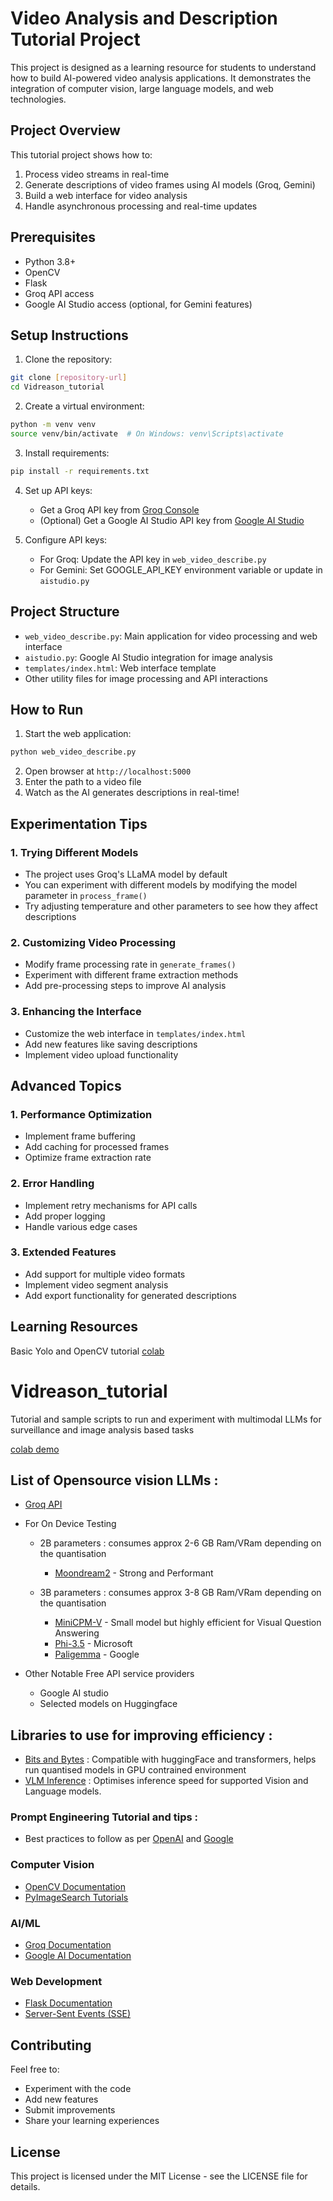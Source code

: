 # Video Analysis and Description Tutorial Project

This project is designed as a learning resource for students to understand how to build AI-powered video analysis applications. It demonstrates the integration of computer vision, large language models, and web technologies.

## Project Overview

This tutorial project shows how to:
1. Process video streams in real-time
2. Generate descriptions of video frames using AI models (Groq, Gemini)
3. Build a web interface for video analysis
4. Handle asynchronous processing and real-time updates

## Prerequisites

- Python 3.8+
- OpenCV
- Flask
- Groq API access
- Google AI Studio access (optional, for Gemini features)

## Setup Instructions

1. Clone the repository:
```bash
git clone [repository-url]
cd Vidreason_tutorial
```

2. Create a virtual environment:
```bash
python -m venv venv
source venv/bin/activate  # On Windows: venv\Scripts\activate
```

3. Install requirements:
```bash
pip install -r requirements.txt
```

4. Set up API keys:
   - Get a Groq API key from [Groq Console](https://console.groq.com)
   - (Optional) Get a Google AI Studio API key from [Google AI Studio](https://makersuite.google.com/)

5. Configure API keys:
   - For Groq: Update the API key in `web_video_describe.py`
   - For Gemini: Set GOOGLE_API_KEY environment variable or update in `aistudio.py`

## Project Structure

- `web_video_describe.py`: Main application for video processing and web interface
- `aistudio.py`: Google AI Studio integration for image analysis
- `templates/index.html`: Web interface template
- Other utility files for image processing and API interactions

## How to Run

1. Start the web application:
```bash
python web_video_describe.py
```

2. Open browser at `http://localhost:5000`
3. Enter the path to a video file
4. Watch as the AI generates descriptions in real-time!

## Experimentation Tips

### 1. Trying Different Models
- The project uses Groq's LLaMA model by default
- You can experiment with different models by modifying the model parameter in `process_frame()`
- Try adjusting temperature and other parameters to see how they affect descriptions

### 2. Customizing Video Processing
- Modify frame processing rate in `generate_frames()`
- Experiment with different frame extraction methods
- Add pre-processing steps to improve AI analysis

### 3. Enhancing the Interface
- Customize the web interface in `templates/index.html`
- Add new features like saving descriptions
- Implement video upload functionality

## Advanced Topics

### 1. Performance Optimization
- Implement frame buffering
- Add caching for processed frames
- Optimize frame extraction rate

### 2. Error Handling
- Implement retry mechanisms for API calls
- Add proper logging
- Handle various edge cases

### 3. Extended Features
- Add support for multiple video formats
- Implement video segment analysis
- Add export functionality for generated descriptions

## Learning Resources

Basic Yolo and OpenCV tutorial [colab](https://colab.research.google.com/drive/1P1wiN11EHkDPspFLbMPly76tV99InHnI)

# Vidreason_tutorial
Tutorial and sample scripts to run and experiment with multimodal LLMs for surveillance and image analysis based tasks

[colab demo](https://colab.research.google.com/drive/1neuY4X591AHBCd6JwaHo6DBXQvFuOagX?authuser=0#scrollTo=5e10u_gR6v_6) 


## List of Opensource vision LLMs :
* [Groq API](https://console.groq.com/docs/vision)
  
* For On Device Testing
  * 2B parameters : consumes approx 2-6 GB Ram/VRam depending on the quantisation
    * [Moondream2](https://huggingface.co/vikhyatk/moondream2) - Strong and Performant 
  
  * 3B parameters : consumes approx 3-8 GB Ram/VRam depending on the quantisation
    * [MiniCPM-V](https://huggingface.co/openbmb/MiniCPM-V) - Small model but highly efficient for Visual Question Answering    
    * [Phi-3.5](https://huggingface.co/microsoft/Phi-3.5-vision-instruct) - Microsoft 
    * [Paligemma](https://huggingface.co/blog/paligemma) - Google

* Other Notable Free API service providers
  * Google AI studio 
  * Selected models on Huggingface

## Libraries to use for improving efficiency :
* [Bits and Bytes](https://github.com/bitsandbytes-foundation/bitsandbytes) : Compatible with huggingFace and transformers, helps run quantised models in GPU contrained environment
* [VLM Inference](https://docs.vllm.ai/en/latest/models/vlm.html) : Optimises inference speed for supported Vision and Language models. 
### Prompt Engineering Tutorial and tips : 
* Best practices to follow as per [OpenAI](https://platform.openai.com/docs/guides/prompt-engineering) and [Google](https://cloud.google.com/discover/what-is-prompt-engineering#related-google-cloud-products-and-services) 

### Computer Vision
- [OpenCV Documentation](https://docs.opencv.org/)
- [PyImageSearch Tutorials](https://pyimagesearch.com/)

### AI/ML
- [Groq Documentation](https://console.groq.com/docs)
- [Google AI Documentation](https://ai.google.dev/)

### Web Development
- [Flask Documentation](https://flask.palletsprojects.com/)
- [Server-Sent Events (SSE)](https://developer.mozilla.org/en-US/docs/Web/API/Server-sent_events)

## Contributing

Feel free to:
- Experiment with the code
- Add new features
- Submit improvements
- Share your learning experiences

## License

This project is licensed under the MIT License - see the LICENSE file for details.
